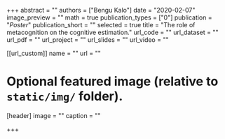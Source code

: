 +++
abstract = ""
authors = ["Bengu Kalo"]
date = "2020-02-07"
image_preview = ""
math = true
publication_types = ["0"]
publication = "*Poster*"
publication_short = ""
selected = true
title = "The role of metacognition on the cognitive estimation."
url_code = ""
url_dataset = ""
url_pdf = ""
url_project = ""
url_slides = ""
url_video = ""


[[url_custom]]
name = ""
url = ""

# Optional featured image (relative to `static/img/` folder).
[header]
image = ""
caption = ""

+++

